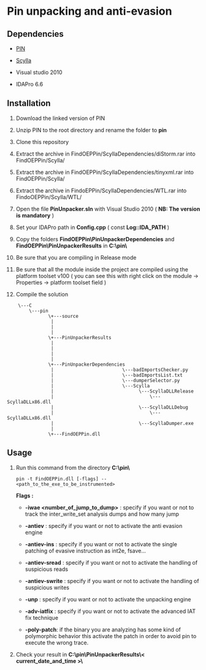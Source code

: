 # Pin unpacking and anti-evasion

## Dependencies

* [PIN](http://software.intel.com/sites/landingpage/pintool/downloads/pin-2.14-71313-msvc10-windows.zip)

* [Scylla](https://github.com/NtQuery/Scylla) 

* Visual studio 2010

* IDAPro 6.6


## Installation

1. Download the linked version of PIN

2. Unzip PIN to the root directory and rename the folder to **pin**

3. Clone this repository

4. Extract the archive in FindOEPPin/ScyllaDependencies/diStorm.rar into FindOEPPin/Scylla/

5. Extract the archive in FindOEPPin/ScyllaDependencies/tinyxml.rar into FindOEPPin/Scylla/

6. Extract the archive in FindoEPPin/ScyllaDependencies/WTL.rar into FindoOEPPin/Scylla/WTL/ 

5. Open the file **PinUnpacker.sln** with Visual Studio 2010 ( **NB: The version is mandatory** )

5. Set your IDAPro path in **Config.cpp** ( const **Log::IDA_PATH** )

6. Copy the folders **FindOEPPin\PinUnpackerDependencies** and **FindOEPPin\PinUnpackerResults** in **C:\pin\\**

7. Be sure that you are compiling in Release mode 

8. Be sure that all the module inside the project are compiled using the platform toolset v100 ( you can see this with right click on the module -> Properties -> platform toolset field )

9. Compile the solution

```
	\---C
	    \---pin
			   \+---source
			   	| 	     
			   	|
			   	|
			   \+---PinUnpackerResults
			   	|
			   	|
			   	|
			   	|
			   \+---PinUnpackerDependencies 
			   	|						  \---badImportsChecker.py
			   	|			              \---badImportsList.txt
			   	|						  \---dumperSelector.py
			   	|						  \---Scylla
			   	|								\---ScyllaDLLRelease
			   	|									\---ScyllaDLLx86.dll
			   	|								\---ScyllaDLLDebug
			   	|									\---ScyllaDLLx86.dll
			   	|								\---ScyllaDumper.exe
			   	|
			   \+---FindOEPPin.dll
```

## Usage

1. Run this command from the directory **C:\pin\\**

	```
	pin -t FindOEPPin.dll [-flags] -- <path_to_the_exe_to_be_instrumented>
	```

	**Flags :**
	- **-iwae <number_of_jump_to_dump>** : specify if you want or not to track the inter_write_set analysis dumps and how many jump


	- **-antiev** : specify if you want or not to activate the anti evasion engine


	- **-antiev-ins** : specify if you want or not to activate the single patching of evasive instruction as int2e, fsave...


	- **-antiev-sread** : specify if you want or not to activate the handling of suspicious reads


	- **-antiev-swrite** : specify if you want or not to activate the handling of suspicious writes


	- **-unp** : specify if you want or not to activate the unpacking engine


	- **-adv-iatfix** : specify if you want or not to activate the advanced IAT fix technique
	
	- **-poly-patch**: if the binary you are analyzing has some kind of polymorphic behavior this activate the patch in order to avoid pin to execute the wrong trace.


2. Check your result in **C:\pin\PinUnpackerResults\\< current_date_and_time >\\**
